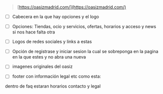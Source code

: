 > [https://oasizmadrid.com/](https://oasizmadrid.com/)

- [ ] Cabecera en la que hay opciones y el logo

- [ ] Opciones: Tiendas, ocio y servicios, ofertas, horarios y acceso y news si nos hace falta otra 

- [ ] Logos de redes sociales y links a estas

- [ ] Opción de registrase y iniciar sesion la cual se sobreponga en la pagina en la que estes y no abra una nueva

- [ ] imagenes originales del oasiz 

- [ ] footer con información legal etc como esta:


dentro de faq estaran horarios contacto y legal